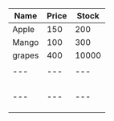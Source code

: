 | Name  | Price  |  Stock |
|---|---|---|
| Apple  | 150  | 200  | 
| Mango   | 100  |  300 | 
|   grapes|   400|   10000| 
|   |   |   |   |   |
|---|---|---|---|---|
|   |   |   |   |   |
|   |   |   |   |   |
|   |   |   |   |   |
|   |   |   |   |   |
|---|---|---|---|---|
|   |   |   |   |   |
|   |   |   |   |   |
|   |   |   |   |   |
